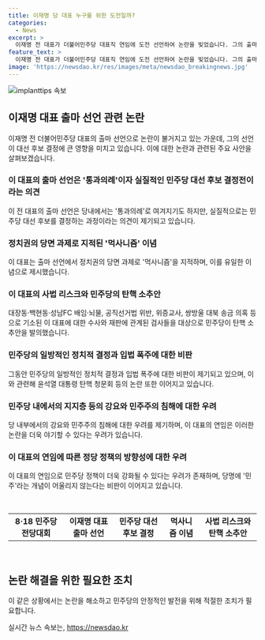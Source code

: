 ```yaml
---
title: 이재명 당 대표 누구를 위한 도전일까?
categories:
  - News
excerpt: >
  이재명 전 대표가 더불어민주당 대표직 연임에 도전 선언하여 논란을 빚었습니다. 그의 출마 선언은 대표직만을 통과하는 것으로 여겨지며, 이는 사실상 대선 후보 결정과도 같다는 비판이 제기되고 있습니다. 이 전 대표는 정치권의 먹고사는 문제를 강조하며 민주당 책임론을 제기했지만, 그의 사법 리스크와 부정한 형사사건 관련하여 민주당이 탄핵 소추안을 발의하였고, 이로 인해 당 내부와 국정에 영향을 끼치고 있습니다. 그의 당내 지지층을 등에 업고 민주주의를 무시한 행동에 대한 비판도 여럿 제기되고 있습니다. 
feature_text: >
  이재명 전 대표가 더불어민주당 대표직 연임에 도전 선언하여 논란을 빚었습니다. 그의 출마 선언은 대표직만을 통과하는 것으로 여겨지며, 이는 사실상 대선 후보 결정과도 같다는 비판이 제기되고 있습니다. 이 전 대표는 정치권의 먹고사는 문제를 강조하며 민주당 책임론을 제기했지만, 그의 사법 리스크와 부정한 형사사건 관련하여 민주당이 탄핵 소추안을 발의하였고, 이로 인해 당 내부와 국정에 영향을 끼치고 있습니다. 그의 당내 지지층을 등에 업고 민주주의를 무시한 행동에 대한 비판도 여럿 제기되고 있습니다. 
image: 'https://newsdao.kr/res/images/meta/newsdao_breakingnews.jpg'
---
```


<p><img src="https://newsdao.kr/res/images/meta/newsdao_breakingnews.jpg" alt="implanttips 속보" /></p>

<h2 data-ke-size="size26">이재명 대표 출마 선언 관련 논란</h2>

<p data-ke-size="size16">이재명 전 더불어민주당 대표의 출마 선언으로 논란이 불거지고 있는 가운데, 그의 선언이 대선 후보 결정에 큰 영향을 미치고 있습니다. 이에 대한 논란과 관련된 주요 사안을 살펴보겠습니다.</p>

<h3>이 대표의 출마 선언은 '통과의례'이자 실질적인 민주당 대선 후보 결정전이라는 의견</h3>

<p data-ke-size="size16">이 전 대표의 출마 선언은 당내에서는 '통과의례'로 여겨지기도 하지만, 실질적으로는 민주당 대선 후보를 결정하는 과정이라는 의견이 제기되고 있습니다.</p>

<h3>정치권의 당면 과제로 지적된 '먹사니즘' 이념</h3>

<p data-ke-size="size16">이 대표는 출마 선언에서 정치권의 당면 과제로 '먹사니즘'을 지적하며, 이를 유일한 이념으로 제시했습니다.</p>

<h3>이 대표의 사법 리스크와 민주당의 탄핵 소추안</h3>

<p data-ke-size="size16">대장동·백현동·성남FC 배임·뇌물, 공직선거법 위반, 위증교사, 쌍방울 대북 송금 의혹 등으로 기소된 이 대표에 대한 수사와 재판에 관계된 검사들을 대상으로 민주당이 탄핵 소추안을 발의했습니다.</p>

<h3>민주당의 일방적인 정치적 결정과 입법 폭주에 대한 비판</h3>

<p data-ke-size="size16">그동안 민주당의 일방적인 정치적 결정과 입법 폭주에 대한 비판이 제기되고 있으며, 이와 관련해 윤석열 대통령 탄핵 청문회 등의 논란 또한 이어지고 있습니다.</p>

<h3>민주당 내에서의 지지층 등의 강요와 민주주의 침해에 대한 우려</h3>

<p data-ke-size="size16">당 내부에서의 강요와 민주주의 침해에 대한 우려를 제기하며, 이 대표의 연임은 이러한 논란을 더욱 야기할 수 있다는 우려가 있습니다.</p>

<h3>이 대표의 연임에 따른 정당 정책의 방향성에 대한 우려</h3>

<p data-ke-size="size16">이 대표의 연임으로 민주당 정책이 더욱 강화될 수 있다는 우려가 존재하며, 당명에 '민주'라는 개념이 어울리지 않는다는 비판이 이어지고 있습니다.</p>

<p data-ke-size="size16">&nbsp;</p>

<table>
    <tbody>
        <tr>
            <td style="text-align: center; height: 17px;"><b>8·18 민주당 전당대회</b></td>
            <td style="text-align: center; height: 17px;"><b>이재명 대표 출마 선언</b></td>
            <td style="text-align: center; height: 17px;"><b>민주당 대선 후보 결정</b></td>
            <td style="text-align: center; height: 17px;"><b>먹사니즘 이념</b></td>
            <td style="text-align: center; height: 17px;"><b>사법 리스크와 탄핵 소추안</b></td>
        </tr>
    </tbody>
</table>

<p data-ke-size="size16">&nbsp;</p>

<h2 data-ke-size="size26">논란 해결을 위한 필요한 조치</h2>

<p data-ke-size="size16">이 같은 상황에서는 논란을 해소하고 민주당의 안정적인 발전을 위해 적절한 조치가 필요합니다. </p>
실시간 뉴스 속보는, <a href="https://newsdao.kr" rel="dofollow">https://newsdao.kr</a>


